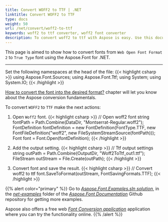 ```yaml
---
title: Convert WOFF2 to TTF | .NET
linktitle: Convert WOFF2 to TTF
type: docs
weight: 50
url: /net/convert/woff2-to-ttf
keywords: woff2 to ttf converter, woff2 font converter
description: To convert woff2 to ttf with Aspose is easy. Use this documentation to see how exactly
---
```


This page is aimed to show how to convert fonts from `Web Open Font Format 2` to `True Type` font using the Aspose.Font for .NET. 
_______

Set the following namespaces at the head of the file:
{{< highlight csharp >}} 
using Aspose.Font.Sources;
using Aspose.Font.Ttf;
using System;
using System.IO;
{{< /highlight >}}

 [How to convert the font into the desired format?](https://docs.aspose.com//font/net/convert/#how-to-convert-the-font-into-the-desired-format) chapter will let you know about the Aspose conversion fundamentals.

To convert `WOFF2` to `TTF` make the next actions:

1. Open `Woff2` font. 
{{< highlight csharp >}} 
    // Open woff2 font
    string fontPath = Path.Combine(DataDir, "Montserrat-Regular.woff2");
    FontDefinition fontDefinition = new FontDefinition(FontType.TTF, new FontFileDefinition("woff2", new FileSystemStreamSource(fontPath)));
    Font font = Font.Open(fontDefinition);
{{< /highlight >}}

2. Add the output setting.
{{< highlight csharp >}} 
    // Ttf output settings
    string outPath = Path.Combine(OutputDir, "Woff2ToTtf_out1.ttf");
    FileStream outStream = File.Create(outPath);
{{< /highlight >}}

3. Convert font and save the result.
{{< highlight csharp >}} 
    // Convert woff2 to ttf
    font.SaveToFormat(outStream, FontSavingFormats.TTF);
{{< /highlight >}}

{{% alert color="primary" %}}
Go to [*Aspose.Font.Examples.sln solution*](https://github.com/aspose-font/Aspose.Font-Documentation/tree/master/net-examples), in the [*net-examples*](https://github.com/aspose-font/Aspose.Font-Documentation/tree/master/net-examples) folder of the [*Aspose.Font Documentation*](https://github.com/aspose-font/Aspose.Font-Documentation) Github repository for getting more examples.

Aspose also offers a free web [*Font Conversion application*](https://products.aspose.app/font/conversion) application where you can try the functionality online.
{{% /alert %}}
